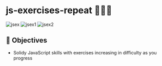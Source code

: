 # js-exercises-repeat 🏋🏻🔁
![jsex](https://user-images.githubusercontent.com/84382812/136973480-df823d3d-4f15-4d74-8206-dae9112c5f28.PNG)
![jsex1](https://user-images.githubusercontent.com/84382812/136973473-9122953e-427a-4e0f-9532-171d4bf8674c.PNG)
![jsex2](https://user-images.githubusercontent.com/84382812/136973484-495c3e4b-8a75-4997-a258-71262e214a10.PNG)


## 🎯 Objectives
- Solidy JavaScript skills with exercises increasing in difficulty as you progress 
